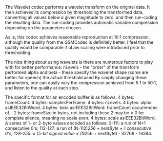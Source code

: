The Wavelet codec performs a wavelet transform on the original data.  It then achieves its compression by thresholding the transformed data, converting all values below a given magnitude to zero, and then run-coding the resulting data.  The run-coding provides automatic variable compression depending on the parameters chosen.

As is, this codec achieves reasonable reproduction at 10:1 compression, although the quality from the GSMCodec is definitely better.  I feel that the quality would be comparable if uLaw scaling were introduced prior to thresholding.

The nice thing about using wavelets is there are numerous factors to play with for better performance:
	nLevels - the "order" of the transform performed
	alpha and beta - these specify the wavelet shape (some are better for speech)
	the actual threshold used
By simply changing these parameters, one can easily vary the compression achieved from 5:1 to 50:1, and listen to the quality at each step.

The specific format for an encoded buffer is as follows:
	4 bytes: frameCount.
	4 bytes: samplesPerFrame.
	4 bytes: nLevels.
	4 bytes: alpha asIEEE32BitWord.
	4 bytes: beta asIEEE32BitWord.
	frameCount occurrences of...
		2 bytes: frameSize in bytes, not including these 2
			may be = 0 for complete silence, meaning no scale even.
		4 bytes: scale asIEEE32BitWord.
		A series of 1- or 2-byte values encoded as follows:
			0-111: 	a run of N+1 consecutive 0's;
			112-127:	a run of (N-112)*256 + nextByte + 1 consecutive 0's;
			128-255:	a 15-bit signed value = (N*256 + nextByte) - 32768 - 16384.